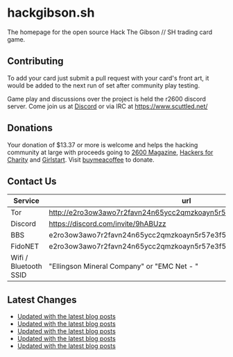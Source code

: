# hackgibson.sh
The homepage for the open source Hack The Gibson // SH trading card game.


## Contributing

To add your card just submit a pull request with your card's front art, it would be added to the next run of set after community play testing.

Game play and discussions over the project is held the r2600 discord server. Come join us at [Discord](https://discord.com/invite/9hABUzz) or via IRC at https://www.scuttled.net/


## Donations

Your donation of $13.37 or more is welcome and helps the hacking community at large with proceeds going to [2600 Magazine](https://2600.com/), [Hackers for Charity](https://hackersforcharity.org) and [Girlstart](https://girlstart.org).  Visit [buymeacoffee](https://www.buymeacoffee.com/hackgibson.sh) to donate.


## Contact Us

Service | url
-|-
Tor | http://e2ro3ow3awo7r2favn24n65ycc2qmzkoayn5r57e3f56nvjwdcgg32ad.onion
Discord | https://discord.com/invite/9hABUzz
BBS | e2ro3ow3awo7r2favn24n65ycc2qmzkoayn5r57e3f56nvjwdcgg32ad.onion:23
FidoNET | e2ro3ow3awo7r2favn24n65ycc2qmzkoayn5r57e3f56nvjwdcgg32ad.onion:24554
Wifi / Bluetooth SSID | "Ellingson Mineral Company" or "EMC Net - <fidonet address>"

## Latest Changes
<!-- BLOG-POST-LIST:START -->
- [Updated with the latest blog posts](https://github.com/DFW2600/hackgibson.sh/commit/1b08c5e775b42bd6910129804a15a12002563b38)
- [Updated with the latest blog posts](https://github.com/DFW2600/hackgibson.sh/commit/da4ff1fb6ddafc0d1b5342755a87cfe1e8aeb02d)
- [Updated with the latest blog posts](https://github.com/DFW2600/hackgibson.sh/commit/e24659ea531c1a04e5eeade8a568526c802bbbac)
- [Updated with the latest blog posts](https://github.com/DFW2600/hackgibson.sh/commit/5d8c1d33c92b4676825ffd30c191cab6f1d5a523)
- [Updated with the latest blog posts](https://github.com/DFW2600/hackgibson.sh/commit/8210415dfbffbbc49958a0993e55b676fab0e4db)
<!-- BLOG-POST-LIST:END -->
